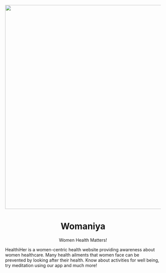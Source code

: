 <p align="center">
 <img src="HealthiHer/img/Light Blue and Orange Illustration Medical Facebook Cover.png" width="660px">
</p>
<h1 align="center">
	Womaniya
</h1>

<p align="center">
Women Health Matters!
</p>

HealthiHer is a women-centric health website providing awareness about women healthcare. Many health ailments that women face can be prevented by looking after their health. Know about activities for well being, try meditation using our app and much more!
